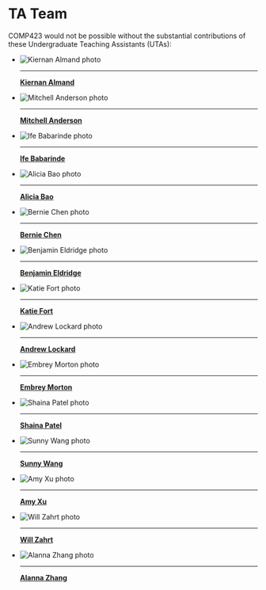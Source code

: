 # TA Team

COMP423 would not be possible without the substantial contributions of these Undergraduate Teaching Assistants (UTAs):

<div id="TA-team" class="grid cards" markdown>

-   ![Kiernan Almand photo](../people/profile_photos/cn_tower.jpeg)

    ---

    [__Kiernan Almand__](../people/bios/other_about.md)

-   ![Mitchell Anderson photo](../people/profile_photos/cn_tower.jpeg)

    ---

    [__Mitchell Anderson__](../people/bios/other_about.md)

-   ![Ife Babarinde photo](../people/profile_photos/cn_tower.jpeg)

    ---

    [__Ife Babarinde__](../people/bios/other_about.md)

-   ![Alicia Bao photo](../people/profile_photos/cn_tower.jpeg)

    ---

    [__Alicia Bao__](../people/bios/other_about.md)

-   ![Bernie Chen photo](../people/profile_photos/cn_tower.jpeg)

    ---

    [__Bernie Chen__](../people/bios/other_about.md)

-   ![Benjamin Eldridge photo](../people/profile_photos/cn_tower.jpeg)

    ---

    [__Benjamin Eldridge__](../people/bios/other_about.md)

-   ![Katie Fort photo](../people/profile_photos/cn_tower.jpeg)

    ---

    [__Katie Fort__](../people/bios/other_about.md)

-   ![Andrew Lockard photo](../people/profile_photos/cn_tower.jpeg)

    ---

    [__Andrew Lockard__](../people/bios/other_about.md)

-   ![Embrey Morton photo](../people/profile_photos/cn_tower.jpeg)

    ---

    [__Embrey Morton__](../people/bios/other_about.md)

-   ![Shaina Patel photo](../people/profile_photos/cn_tower.jpeg)

    ---

    [__Shaina Patel__](../people/bios/other_about.md)

-   ![Sunny Wang photo](../people/profile_photos/xsw.jpg)

    ---

    [__Sunny Wang__](../people/bios/xsw_about.md)

-   ![Amy Xu photo](../people/profile_photos/cn_tower.jpeg)

    ---

    [__Amy Xu__](../people/bios/other_about.md)

-   ![Will Zahrt photo](../people/profile_photos/cn_tower.jpeg)

    ---

    [__Will Zahrt__](../people/bios/other_about.md)

-   ![Alanna Zhang photo](../people/profile_photos/alanna26.JPEG)  

    ---  
    
    [__Alanna Zhang__](../people/bios/alanna26_about.md)
   

</div>